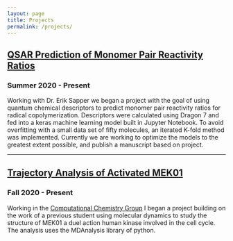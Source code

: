 ```yaml
---
layout: page
title: Projects
permalink: /projects/
---
```


## [QSAR Prediction of Monomer Pair Reactivity Ratios](https://github.com/ALescoulie/QSAR-monomer-reactivity-prediction)
### Summer 2020 - Present
Working with Dr. Erik Sapper we began a project with the goal of using quantum chemical descriptors to predict monomer pair reactivity ratios for radical copolymerization. Descriptors were calculated using Dragon 7 and fed into a keras machine learning model built in Jupyter Notebook. To avoid overfitting with a small data set of fifty molecules, an iterated K-fold method was implemented. Currently we are working to optimize the models to the greatest extent possible, and publish a manuscript based on project.

___

## [Trajectory Analysis of Activated MEK01](https://github.com/ALescoulie/frameanalysis)
### Fall 2020 - Present
Working in the [Computational Chemistry Group](https://armcdona.github.io) I began a project building on the work of a previous student using molecular dynamics to study the structure of MEK01 a duel action human kinase involved in the cell cycle. The analysis uses the MDAnalysis library of python.
